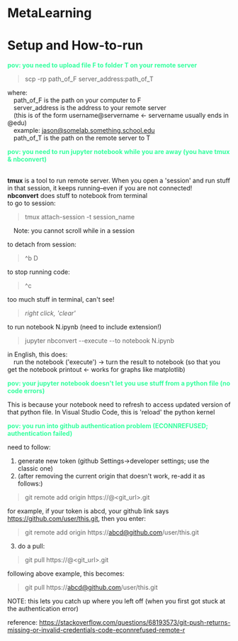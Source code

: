 # **MetaLearning**

# **Setup and How-to-run**
<span style="color:#33FF9E">

**pov: you need to upload file F to folder T on your remote server**

</span>

>scp -rp path_of_F server_address:path_of_T

where: 
<br>&emsp;path_of_F is the path on your computer to F
<br>&emsp;server_address is the address to your remote server
<br>&emsp;(this is of the form username@servername <- servername usually ends in @edu)
<br>&emsp;example: jason@somelab.something.school.edu
<br>&emsp;path_of_T is the path on the remote server to T

<span style="color:#33FF9E">

**pov: you need to run jupyter notebook while you are away (you have tmux & nbconvert)**

</span>

<br>**tmux** is a tool to run remote server. When you open a 'session' and run stuff in that session, it keeps running–even if you are not connected!
<br>**nbconvert** does stuff to notebook from terminal
<br>to go to session:
>tmux attach-session -t session_name

&emsp;Note: you cannot scroll while in a session

to detach from session:
>^b D

to stop running code:
>^c

too much stuff in terminal, can't see!
>*right click, 'clear'*

to run notebook N.ipynb (need to include extension!)
>jupyter nbconvert --execute --to notebook N.ipynb

in English, this does:
<br>&emsp;run the notebook ('execute') -> turn the result to notebook (so that you get the notebook printout <- works for graphs like matplotlib)

<span style="color:#33FF9E">

**pov: your jupyter notebook doesn't let you use stuff from a python file (no code errors)**

</span>

This is because your notebook need to refresh to access updated version of that python file. In Visual Studio Code, this is 'reload' the python kernel

<span style="color:#33FF9E">

**pov: you run into github authentication problem (ECONNREFUSED; authentication failed)**

</span>

need to follow: 
1. generate new token (github Settings->developer settings; use the classic one)
2. (after removing the current origin that doesn't work, re-add it as follows:)
>git remote add origin https://<token>@<git_url>.git

for example, if your token is abcd, your github link says https://github.com/user/this.git, then you enter:
>git remote add origin https://abcd@github.com/user/this.git
3. do a pull: 
>git pull https://<token>@<git_url>.git

following above example, this becomes:
>git pull https://abcd@github.com/user/this.git

NOTE: this lets you catch up where you left off (when you first got stuck at the authentication error)

reference: https://stackoverflow.com/questions/68193573/git-push-returns-missing-or-invalid-credentials-code-econnrefused-remote-r